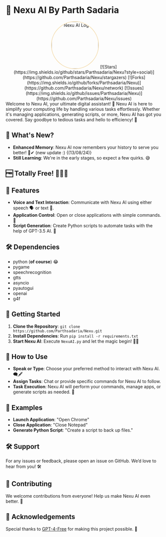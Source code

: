 # 🤖 Nexu AI By Parth Sadaria

<div align="center">
  <img src="https://raw.githubusercontent.com/Parthsadaria/Nexu/main/Nexu%20(1).jfif" alt="Nexu AI Logo" style="border:2px solid wheat; border-radius: 50%; width: 150px; height: 150px;">
[![Stars](https://img.shields.io/github/stars/Parthsadaria/Nexu?style=social)](https://github.com/Parthsadaria/Nexu/stargazers)
[![Forks](https://img.shields.io/github/forks/Parthsadaria/Nexu)](https://github.com/Parthsadaria/Nexu/network)
[![Issues](https://img.shields.io/github/issues/Parthsadaria/Nexu)](https://github.com/Parthsadaria/Nexu/issues)
</div>
Welcome to Nexu AI, your ultimate digital assistant! 🚀 Nexu AI is here to simplify your computing life by handling various tasks effortlessly. Whether it's managing applications, generating scripts, or more, Nexu AI has got you covered. Say goodbye to tedious tasks and hello to efficiency! 🎉

## 🚀 What's New?
- **Enhanced Memory**: Nexu AI now remembers your history to serve you better! 🧠✔ (new update :) {(13/08/24)}
- **Still Learning**: We're in the early stages, so expect a few quirks. 😅

## 🆓 **Totally Free!** 🥹🤝🏼

## 🌟 Features
- **Voice and Text Interaction**: Communicate with Nexu AI using either speech 🗣️ or text 📝.
- **Application Control**: Open or close applications with simple commands. 📂
- **Script Generation**: Create Python scripts to automate tasks with the help of GPT-3.5 AI. 🤖

## 🛠️ Dependencies
- python (**of course**) 😂
- pygame
- speechrecognition
- gtts
- asyncio
- pyautogui
- openai
- g4f 

## 🚀 Getting Started
1. **Clone the Repository**: `git clone https://github.com/Parthsadaria/Nexu.git`
2. **Install Dependencies**: Run `pip install -r requirements.txt`
3. **Start Nexu AI**: Execute `NexuAI.py` and let the magic begin! 🏃‍♂️

## 📝 How to Use
- **Speak or Type**: Choose your preferred method to interact with Nexu AI. 🗨️🖋️
- **Assign Tasks**: Chat or provide specific commands for Nexu AI to follow.
- **Task Execution**: Nexu AI will perform your commands, manage apps, or generate scripts as needed. 🤝

## 🌈 Examples
- **Launch Application**: "Open Chrome"
- **Close Application**: "Close Notepad"
- **Generate Python Script**: "Create a script to back up files."

## 🛠️ Support
For any issues or feedback, please open an issue on GitHub. We’d love to hear from you! 🛠️

## 🙌 Contributing
We welcome contributions from everyone! Help us make Nexu AI even better. 🎉

## 🎉 Acknowledgements
Special thanks to [GPT-4-Free](https://github.com/xtekky/gpt4free/tree/main?tab=readme-ov-file) for making this project possible. 🌟

